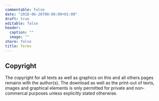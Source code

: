 ```yaml
---
commentable: false
date: "2018-06-28T00:00:00+01:00"
draft: true
editable: false
header:
  caption: ""
  image: ""
share: false
title: Terms
---
```

## Copyright
The copyright for all texts as well as graphics on this and all others pages remains with the author(s). The download as well as the print-out of texts, images and graphical elements is only permitted for private and non-commercal purposes unless explicitly stated otherwise.